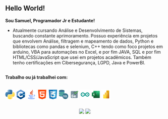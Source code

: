 ## Hello World! 

**Sou Samuel, Programador Jr e Estudante!**
- Atualmente cursando Análise e Desenvolvimento de Sistemas, buscando constante aprimoramento. 
Possuo experiência em projetos que envolvem Análise, filtragem e mapeamento de dados, Python e bibliotecas como pandas e selenium, C++ tendo como foco projetos em arduino, VBA para automações no Excel, e por fim JAVA, SQL e  por fim HTML/CSS/JavaScript que usei em projetos acadêmicos. Também tenho certificações em Cibersegurança, LGPD, Java e PowerBI.

##
**Trabalho ou já trabalhei com:**

<div style="display: inline_block"><br>
  <a href="https://github.com/Muelgia/Python"><img align="center" alt="Muel-Python" height="30" width="30" src="Icons/python.svg"></a>
  <a href="https://github.com/Muelgia/Arduino"><img align="center" alt="Muel-C++" height="30" width="30" src="Icons/c++.svg"></a>
  <a href="#"><img align="center" alt="Muel-Java" height="30" width="30" src="Icons/java.svg"></a>
  <a href="#"><img align="center" alt="Muel-html" height="30" width="30" src="Icons/html-5.svg"></a>
  <a href="#"><img align="center" alt="Muel-CSS" height="30" width="30" src="Icons/social.svg"></a>
  <a href="#"> <img align="center" alt="Muel-SQL" height="30" width="30" src="Icons/sql-server.svg"></a>
  <a href="https://github.com/Muelgia/Python"><img align="center" alt="Muel-Selenium" height="30" width="30" src="Icons/selenium.svg"></a>
  <a href="https://github.com/Muelgia/Arduino"><img align="center" alt="Muel-Arduino" height="30" width="30" src="Icons/arduino.svg"></a>
  <a href="https://github.com/Muelgia/PowerBI"><img align="center" alt="Muel-Excel" height="30" width="30" src="Icons/excel.svg"></a>
  <a href="https://github.com/Muelgia/PowerBI"><img align="center" alt="Muel-PowerBI" height="30" width="30" src="Icons/Power-bi.svg"></a>
</div>

 ##
 
<div align="center">
  <a href="https://www.linkedin.com/in/samuelcarlosgarcia/" target="_blank"><img src="https://img.shields.io/badge/-LinkedIn-%230077B5?style=for-the-badge&logo=linkedin&logoColor=white" target="_blank"></a> 
  <a href ="mailto:samuelcarlosgia@gmail.com"><img src="https://img.shields.io/badge/-Gmail-%23333?style=for-the-badge&logo=gmail&logoColor=white" target="_blank"></a>
</div>
